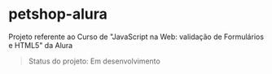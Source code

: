 # petshop-alura

Projeto referente ao Curso de "JavaScript na Web: validação de Formulários e HTML5" da Alura

> Status do projeto: Em desenvolvimento
